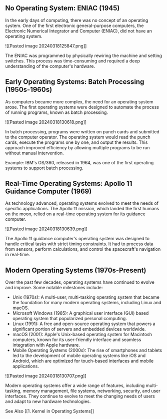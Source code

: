 ## No Operating System: ENIAC (1945)
In the early days of computing, there was no concept of an operating system. One of the first electronic general-purpose computers, the Electronic Numerical Integrator and Computer (ENIAC), did not have an operating system.

![[Pasted image 20240318125847.png]]

The ENIAC was programmed by physically rewiring the machine and setting switches. This process was time-consuming and required a deep understanding of the computer's hardware.

## Early Operating Systems: Batch Processing (1950s-1960s)
As computers became more complex, the need for an operating system arose. The first operating systems were designed to automate the process of running programs, known as batch processing.

![[Pasted image 20240318130618.png]]

In batch processing, programs were written on punch cards and submitted to the computer operator. The operating system would read the punch cards, execute the programs one by one, and output the results. This approach improved efficiency by allowing multiple programs to be run without manual intervention.

Example: IBM's OS/360, released in 1964, was one of the first operating systems to support batch processing.

## Real-Time Operating Systems: Apollo 11 Guidance Computer (1969)
As technology advanced, operating systems evolved to meet the needs of specific applications. The Apollo 11 mission, which landed the first humans on the moon, relied on a real-time operating system for its guidance computer.

![[Pasted image 20240318130639.png]]

The Apollo 11 guidance computer's operating system was designed to handle critical tasks with strict timing constraints. It had to process data from sensors, perform calculations, and control the spacecraft's navigation in real-time.

## Modern Operating Systems (1970s-Present)
Over the past few decades, operating systems have continued to evolve and improve. Some notable milestones include:

- Unix (1970s): A multi-user, multi-tasking operating system that became the foundation for many modern operating systems, including Linux and macOS.
- Microsoft Windows (1985): A graphical user interface (GUI) based operating system that popularized personal computing.
- Linux (1991): A free and open-source operating system that powers a significant portion of servers and embedded devices worldwide.
- macOS (2001): Apple's Unix-based operating system for Macintosh computers, known for its user-friendly interface and seamless integration with Apple hardware.
- Mobile Operating Systems (2000s): The rise of smartphones and tablets led to the development of mobile operating systems like iOS and Android, which are optimized for touch-based interfaces and mobile applications.

![[Pasted image 20240318130707.png]]

Modern operating systems offer a wide range of features, including multi-tasking, memory management, file systems, networking, security, and user interfaces. They continue to evolve to meet the changing needs of users and adapt to new hardware technologies.

See Also [[1. Kernel in Operating Systems]]